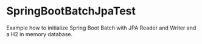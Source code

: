 # SpringBootBatchJpaTest
Example how to initialize Spring Boot Batch with JPA Reader and Writer and a H2 in memory database.
